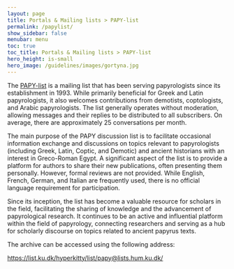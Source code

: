 ```yaml
---
layout: page
title: Portals & Mailing lists > PAPY-list
permalink: /papylist/
show_sidebar: false
menubar: menu
toc: true
toc_title: Portals & Mailing lists > PAPY-list
hero_height: is-small
hero_image: /guidelines/images/gortyna.jpg
---
```


The
[PAPY-list](https://lists.ku.dk/postorius/lists/papy.lists.hum.ku.dk/)
is a mailing list that has been serving papyrologists since its
establishment in 1993. While primarily beneficial for Greek and Latin
papyrologists, it also welcomes contributions from demotists,
coptologists, and Arabic papyrologists. The list generally operates
without moderation, allowing messages and their replies to be
distributed to all subscribers. On average, there are approximately 25
conversations per month.

The main purpose of the PAPY discussion list is to facilitate occasional
information exchange and discussions on topics relevant to papyrologists
(including Greek, Latin, Coptic, and Demotic) and ancient historians
with an interest in Greco-Roman Egypt. A significant aspect of the list
is to provide a platform for authors to share their new publications,
often presenting them personally. However, formal reviews are not
provided. While English, French, German, and Italian are frequently
used, there is no official language requirement for participation.

Since its inception, the list has become a valuable resource for
scholars in the field, facilitating the sharing of knowledge and the
advancement of papyrological research. It continues to be an active and
influential platform within the field of papyrology, connecting
researchers and serving as a hub for scholarly discourse on topics
related to ancient papyrus texts.

The archive can be accessed using the following address:

https://list.ku.dk/hyperkitty/list/papy@lists.hum.ku.dk/
